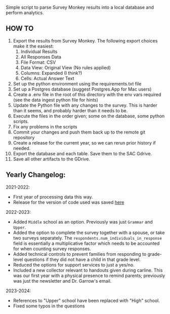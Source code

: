 Simple script to parse Survey Monkey results into a local database and perform analytics.

## HOW TO
1. Export the results from Survey Monkey.  The following export choices make it the easiest:
   1. Individual Results
   2. All Responses Data
   3. File Format: CSV
   4. Data View: Original View (No rules applied)
   5. Columns: Expanded (I think?)
   6. Cells: Actual Answer Text
2. Set up the python environment using the requirements.txt file
3. Set up a Postgres database (suggest Postgres.App for Mac users)
4. Create a .env file in the root of this directory with the env vars required (see the data ingest python file for hints)
5. Update the Python file with any changes to the survey.  This is harder than it seems, and probably harder than it needs to be.
6. Execute the files in the order given; some on the database, some python scripts.
7. Fix any problems in the scripts
8. Commit your changes and push them back up to the remote git repository
9. Create a release for the current year, so we can rerun prior history if needed.
10. Export the database and each table.  Save them to the SAC Gdrive.
11. Save all other artifacts to the GDrive.

## Yearly Changelog:

2021-2022:
* First year of processing data this way.
* Release for the version of code used was saved [here](https://github.com/bdoremus/gvca_survey_analytics/releases/tag/year_final)

2022-2023:
* Added `Middle` school as an option.  Previously was just `Grammar` and `Upper`.
* Added the option to complete the survey together with a spouse, or take two surveys separately.  The `respondents.num_individuals_in_response` field is essentially a multiplicative factor which needs to be accounted for when counting survey responses.
* Added technical controls to prevent families from responding to grade-level questions if they did not have a child in that grade level.
* Reduced the options for support services to just a yes/no.
* Included a new collector relevant to handouts given during carline.  This was our first year with a physical presence to remind parents; previously was just the newsletter and Dr. Garrow's email.

2023-2024:
* References to "Upper" school have been replaced with "High" school.
* Fixed some typos in the questions
